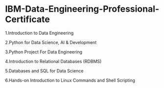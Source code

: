 # IBM-Data-Engineering-Professional-Certificate

1.Introduction to Data Engineering

2.Python for Data Science, AI & Development

3.Python Project For Data Engineering

4.Introduction to Relational Databases (RDBMS)

5.Databases and SQL for Data Science

6.Hands-on Introduction to Linux Commands and Shell Scripting
